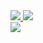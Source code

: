 <div>
  <a href="https://codeclimate.com/github/codeclimate/codeclimate/maintainability">
    <img src="https://api.codeclimate.com/v1/badges/a99a88d28ad37a79dbf6/maintainability" />
  </a>

  <img src="https://github.com/dzhumaevn/frontend-project-lvl1/workflows/Node.js%20CI/badge.svg" />
</div>

<a href="https://asciinema.org/a/hpQAD7YdQyoCBw9TevEX5p3Vs" target="_blank">
  <img src="https://asciinema.org/a/hpQAD7YdQyoCBw9TevEX5p3Vs.svg" />
</a>
